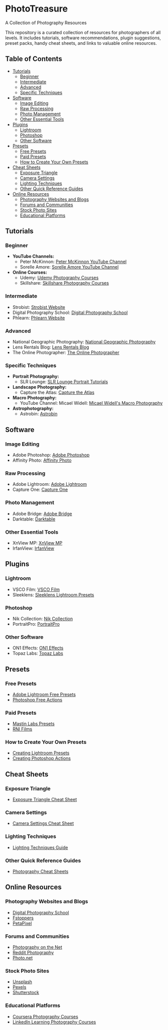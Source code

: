 # PhotoTreasure
A Collection of Photography Resources

This repository is a curated collection of resources for photographers of all levels. It includes tutorials, software recommendations, plugin suggestions, preset packs, handy cheat sheets, and links to valuable online resources.

## Table of Contents

- [Tutorials](#tutorials)
  - [Beginner](#beginner)
  - [Intermediate](#intermediate)
  - [Advanced](#advanced)
  - [Specific Techniques](#specific-techniques)
- [Software](#software)
  - [Image Editing](#image-editing)
  - [Raw Processing](#raw-processing)
  - [Photo Management](#photo-management)
  - [Other Essential Tools](#other-essential-tools)
- [Plugins](#plugins)
  - [Lightroom](#lightroom)
  - [Photoshop](#photoshop)
  - [Other Software](#other-software)
- [Presets](#presets)
  - [Free Presets](#free-presets)
  - [Paid Presets](#paid-presets)
  - [How to Create Your Own Presets](#how-to-create-your-own-presets)
- [Cheat Sheets](#cheat-sheets)
  - [Exposure Triangle](#exposure-triangle)
  - [Camera Settings](#camera-settings)
  - [Lighting Techniques](#lighting-techniques)
  - [Other Quick Reference Guides](#other-quick-reference-guides)
- [Online Resources](#online-resources)
  - [Photography Websites and Blogs](#photography-websites-and-blogs)
  - [Forums and Communities](#forums-and-communities)
  - [Stock Photo Sites](#stock-photo-sites)
  - [Educational Platforms](#educational-platforms)

## Tutorials

### Beginner

- **YouTube Channels:**
  - Peter McKinnon: [Peter McKinnon YouTube Channel](https://www.youtube.com/user/petermckinnon)
  - Sorelle Amore: [Sorelle Amore YouTube Channel](https://www.youtube.com/channel/UCvS5bI5d7NfgNz4YTr5Z5Vg)
- **Online Courses:**
  - Udemy: [Udemy Photography Courses](https://www.udemy.com/topic/photography/)
  - Skillshare: [Skillshare Photography Courses](https://www.skillshare.com/browse/photography)

### Intermediate

- Strobist: [Strobist Website](https://strobist.blogspot.com)
- Digital Photography School: [Digital Photography School](https://digital-photography-school.com)
- Phlearn: [Phlearn Website](https://phlearn.com)

### Advanced

- National Geographic Photography: [National Geographic Photography](https://www.nationalgeographic.com/photography)
- Lens Rentals Blog: [Lens Rentals Blog](https://www.lensrentals.com/blog/)
- The Online Photographer: [The Online Photographer](https://theonlinephotographer.typepad.com)

### Specific Techniques

- **Portrait Photography:**
  - SLR Lounge: [SLR Lounge Portrait Tutorials](https://www.slrlounge.com/category/education/portrait-photography/)
- **Landscape Photography:**
  - Capture the Atlas: [Capture the Atlas](https://capturetheatlas.com)
- **Macro Photography:**
  - YouTube Channel: Micael Widell: [Micael Widell's Macro Photography](https://www.youtube.com/@MicaelWidell)
- **Astrophotography:**
  - Astrobin: [Astrobin](https://www.astrobin.com)

## Software

### Image Editing

- Adobe Photoshop: [Adobe Photoshop](https://www.adobe.com/products/photoshop.html)
- Affinity Photo: [Affinity Photo](https://affinity.serif.com/en-us/photo/)

### Raw Processing

- Adobe Lightroom: [Adobe Lightroom](https://www.adobe.com/products/photoshop-lightroom.html)
- Capture One: [Capture One](https://www.captureone.com)

### Photo Management

- Adobe Bridge: [Adobe Bridge](https://www.adobe.com/products/bridge.html)
- Darktable: [Darktable](https://www.darktable.org)

### Other Essential Tools

- XnView MP: [XnView MP](https://www.xnview.com/en/xnviewmp/)
- IrfanView: [IrfanView](https://www.irfanview.com)

## Plugins

### Lightroom

- VSCO Film: [VSCO Film](https://vsco.co/film)
- Sleeklens: [Sleeklens Lightroom Presets](https://sleeklens.com)

### Photoshop

- Nik Collection: [Nik Collection](https://nikcollection.dxo.com)
- PortraitPro: [PortraitPro](https://www.portraitpro.com)

### Other Software

- ON1 Effects: [ON1 Effects](https://www.on1.com/products/effects/)
- Topaz Labs: [Topaz Labs](https://www.topazlabs.com)

## Presets

### Free Presets

- [Adobe Lightroom Free Presets](https://www.adobe.com/products/photoshop-lightroom/presets.html)
- [Photoshop Free Actions](https://www.photoshopessentials.com/photo-effects/)

### Paid Presets

- [Mastin Labs Presets](https://mastinlabs.com)
- [RNI Films](https://www.rnifilters.com)

### How to Create Your Own Presets

- [Creating Lightroom Presets](https://www.adobe.com/products/photoshop-lightroom/presets.html)
- [Creating Photoshop Actions](https://helpx.adobe.com/photoshop/using/actions.html)

## Cheat Sheets

### Exposure Triangle

- [Exposure Triangle Cheat Sheet](https://www.exposureguide.com/exposure-triangle/)

### Camera Settings

- [Camera Settings Cheat Sheet](https://www.photography.com.au/cheat-sheet/)

### Lighting Techniques

- [Lighting Techniques Guide](https://www.photographycourse.net/photography-lighting-techniques/)

### Other Quick Reference Guides

- [Photography Cheat Sheets](https://www.photographyreview.com/photography-cheat-sheets/)

## Online Resources

### Photography Websites and Blogs

- [Digital Photography School](https://digital-photography-school.com)
- [Fstoppers](https://fstoppers.com)
- [PetaPixel](https://petapixel.com)

### Forums and Communities

- [Photography on the Net](https://photography-on-the.net)
- [Reddit Photography](https://www.reddit.com/r/photography/)
- [Photo.net](https://www.photo.net)

### Stock Photo Sites

- [Unsplash](https://unsplash.com)
- [Pexels](https://www.pexels.com)
- [Shutterstock](https://www.shutterstock.com)

### Educational Platforms

- [Coursera Photography Courses](https://www.coursera.org/courses?query=photography)
- [LinkedIn Learning Photography Courses](https://www.linkedin.com/learning/topics/photography)
